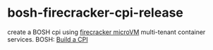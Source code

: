 # bosh-firecracker-cpi-release
create a BOSH cpi using [firecracker microVM](https://firecracker-microvm.github.io/) multi-tenant container services.
BOSH: [Build a CPI](https://bosh.io/docs/build-cpi/)  
